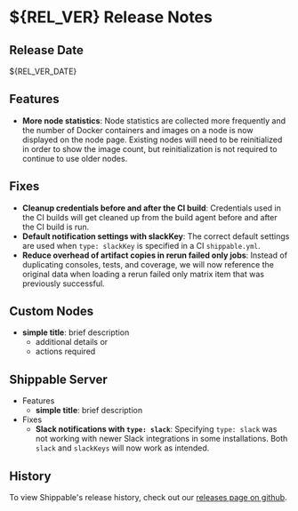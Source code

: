 # ${REL_VER} Release Notes

## Release Date
${REL_VER_DATE}

## Features
  - **More node statistics**: Node statistics are collected more frequently and the number of Docker containers and images on a node is now displayed on the node page.  Existing nodes will need to be reinitialized in order to show the image count, but reinitialization is not required to continue to use older nodes.

## Fixes
  - **Cleanup credentials before and after the CI build**: Credentials used in the CI builds will get cleaned up from the build agent before and after the CI build is run.
  - **Default notification settings with slackKey**: The correct default settings are used when `type: slackKey` is specified in a CI `shippable.yml`.
  - **Reduce overhead of artifact copies in rerun failed only jobs**: Instead of duplicating consoles, tests, and coverage, we will now reference the original data when loading a rerun failed only matrix item that was previously successful.

## Custom Nodes
  - **simple title**: brief description
      - additional details or
      - actions required

## Shippable Server

  - Features
      - **simple title**: brief description
  - Fixes
      - **Slack notifications with `type: slack`**: Specifying `type: slack` was not working with newer Slack integrations in some installations. Both `slack` and `slackKeys` will now work as intended.

## History

To view Shippable's release history, check out our [releases page on github](https://github.com/Shippable/admiral/releases).
